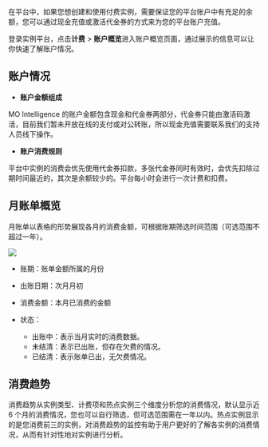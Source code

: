 
在平台中，如果您想创建和使用付费实例，需要保证您的平台账户中有充足的余额，您可以通过现金充值或激活代金券的方式来为您的平台账户充值。

登录实例平台，点击**计费** > **账户概览**进入账户概览页面，通过展示的信息可以让你快速了解账户情况。

## 账户情况

- **账户金额组成**

MO Intelligence 的账户金额包含现金和代金券两部分，代金券只能由激活码激活，目前我们暂未开放在线的支付或对公转账，所以现金充值需要联系我们的支持人员线下操作。

- **账户消费规则**

平台中实例的消费会优先使用代金券扣款，多张代金券同时有效时，会优先扣除过期时间最近的，其次是余额较少的。平台每小时会进行一次计费和扣费。
  
## 月账单概览

月账单以表格的形势展现各月的消费金额，可根据账期筛选时间范围（可选范围不超过一年）。

![](https://community-shared-data-1308875761.cos.ap-beijing.myqcloud.com/artwork/mocdocs/charing/account_overview-1.png)

- 账期：账单金额所属的月份

- 出账日期：次月月初

- 消费金额：本月已消费的金额

- 状态：
    - 出账中：表示当月实时的消费数据。
    - 未结清：表示已出账，但存在欠费的情况。
    - 已结清：表示账单已出，无欠费情况。

## 消费趋势

消费趋势从实例类型、计费项和热点实例三个维度分析您的消费情况，默认显示近 6 个月的消费情况，您也可以自行筛选，但可选范围需在一年以内。热点实例显示的是您消费前三的实例，对消费趋势的监控有助于用户更好的了解各实例的消费情况，从而有针对性地对实例进行分析。

